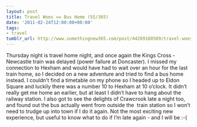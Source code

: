 ```yaml
---
layout: post
title: Travel Woes == Bus Home (55/365)
date: '2011-02-24T12:00:00+00:00'
tags:
- travel
tumblr_url: http://www.somethingnew365.com/post/44289180509/travel-woes-bus-home-55365
---
```

Thursday night is travel home night, and once again the Kings Cross - Newcastle train was delayed (power failure at Doncaster). I missed my connection to Hexham and would have had to wait over an hour for the last train home, so I decided on a new adventure and tried to find a bus home instead.
I couldn’t find a timetable on my phone so I headed up to Eldon Square and luckily there was a number 10 to Hexham at 10 o’clock. It didn’t really get me home an earlier, but at least I didn’t have to hang about the railway station. I also got to see the delights of Crawcrook late a night too, and found out the bus actually went from outside the  train station so I won’t need to trudge up into town if I do it again.
Not the most exciting new experience, but useful to know what to do if I’m late again - and I will be :-(
